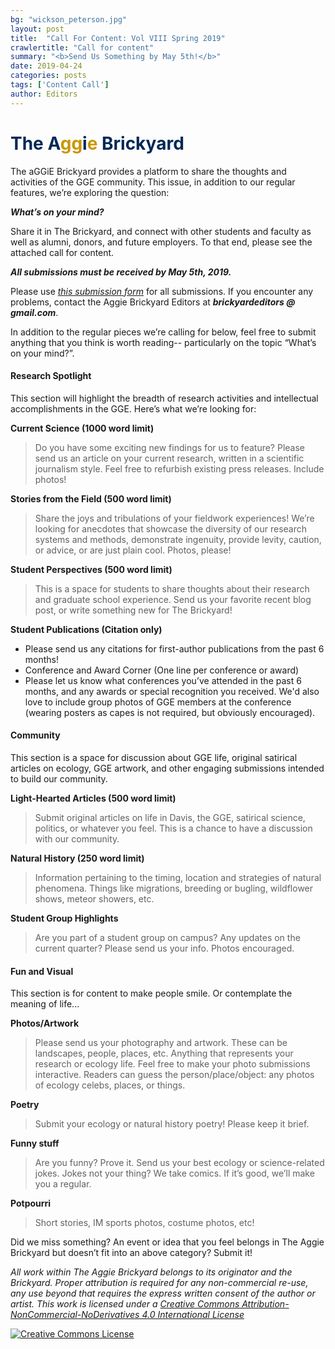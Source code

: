 ```yaml
---
bg: "wickson_peterson.jpg"
layout: post
title:  "Call For Content: Vol VIII Spring 2019"
crawlertitle: "Call for content"
summary: "<b>Send Us Something by May 5th!</b>"
date: 2019-04-24
categories: posts
tags: ['Content Call']
author: Editors
---
```


# <font color="#002855">The A</font><font color="#C99700">gg</font><font color="#002855">i</font><font color="#C99700">e</font><font color="#002855"> Brickyard</font>

The aGGiE Brickyard provides a platform to share the thoughts and activities of the GGE community. This issue, in addition to our regular features, we’re exploring the question:

**_What’s on your mind?_**

Share it in The Brickyard, and connect with other students and faculty as well as alumni, donors, and future employers. To that end, please see the attached call for content.

__*All submissions must be received by May 5th, 2019.*__  

Please use [_*this submission form*_](https://docs.google.com/forms/d/e/1FAIpQLSdNVxWXlcDyvp8kfgLxzR5ox8_SUOQSplcUyMtnMYH68inw1Q/viewform) for all submissions. If you encounter any problems, contact the Aggie Brickyard Editors at **_brickyardeditors @ gmail.com_**.

In addition to the regular pieces we’re calling for below, feel free to submit anything that you think is worth reading-- particularly on the topic “What’s on your mind?”.

#### Research Spotlight

This section will highlight the breadth of research activities and intellectual accomplishments in the GGE. Here’s what we’re looking for:

**Current Science (1000 word limit)**

 > Do you have some exciting new findings for us to feature? Please send us an article on your current research, written in a scientific journalism style. Feel free to refurbish existing press releases. Include photos!

**Stories from the Field (500 word limit)**

 > Share the joys and tribulations of your fieldwork experiences! We’re looking for anecdotes that showcase the diversity of our research systems and methods, demonstrate ingenuity, provide levity, caution, or advice, or are just plain cool. Photos, please!

**Student Perspectives (500 word limit)**

 > This is a space for students to share thoughts about their research and graduate school experience. Send us your favorite recent blog post, or write something new for The Brickyard!

**Student Publications (Citation only)**

 - Please send us any citations for first-author publications from the past 6 months!
 - Conference and Award Corner (One line per conference or award)
 - Please let us know what conferences you’ve attended in the past 6 months, and any awards or special recognition you received. We'd also love to include group photos of GGE members at the conference (wearing posters as capes is not required, but obviously encouraged).

#### Community

This section is a space for discussion about GGE life, original satirical articles on ecology, GGE artwork, and other engaging submissions intended to build our community.

**Light-Hearted Articles (500 word limit)**

 > Submit original articles on life in Davis, the GGE, satirical science, politics, or whatever you feel. This is a chance to have a discussion with our community.

**Natural History (250 word limit)**

 > Information pertaining to the timing, location and strategies of natural phenomena. Things like migrations, breeding or bugling, wildflower shows, meteor showers, etc.

**Student Group Highlights**

 > Are you part of a student group on campus? Any updates on the current quarter? Please send us your info. Photos encouraged.

#### Fun and Visual

This section is for content to make people smile. Or contemplate the meaning of life...

**Photos/Artwork**

 > Please send us your photography and artwork. These can be landscapes, people, places, etc. Anything that represents your research or ecology life. Feel free to make your photo submissions interactive. Readers can guess the person/place/object: any photos of ecology celebs, places, or things.

**Poetry**

 > Submit your ecology or natural history poetry! Please keep it brief.

**Funny stuff**

 > Are you funny? Prove it. Send us your best ecology or science-related jokes. Jokes not your thing? We take comics. If it’s good, we’ll make you a regular.

**Potpourri**

 > Short stories, IM sports photos, costume photos, etc!


Did we miss something? An event or idea that you feel belongs in The Aggie Brickyard but doesn’t fit into an above category? Submit it!


*All work within The Aggie Brickyard belongs to its originator and the Brickyard. Proper attribution is required for any non-commercial re-use, any use beyond that requires the express written consent of the author or artist. This <span xmlns:dct="http://purl.org/dc/terms/" href="http://purl.org/dc/dcmitype/Text" rel="dct:type">work</span> is licensed under a <a rel="license" href="http://creativecommons.org/licenses/by-nc-nd/4.0/">Creative Commons Attribution-NonCommercial-NoDerivatives 4.0 International License</a>*

<a rel="license" href="http://creativecommons.org/licenses/by-nc-nd/4.0/"><img alt="Creative Commons License" style="border-width:0" src="https://i.creativecommons.org/l/by-nc-nd/4.0/88x31.png" /></a><br />
